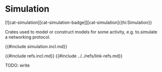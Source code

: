 # Simulation

[![cat-simulation][cat-simulation-badge]][cat-simulation]{{hi:Simulation}}

Crates used to model or construct models for some activity, e.g. to.simulate a networking protocol.

{{#include simulation.incl.md}}

{{#include refs.incl.md}}
{{#include ../../refs/link-refs.md}}

<div class="hidden">
TODO: write
</div>
